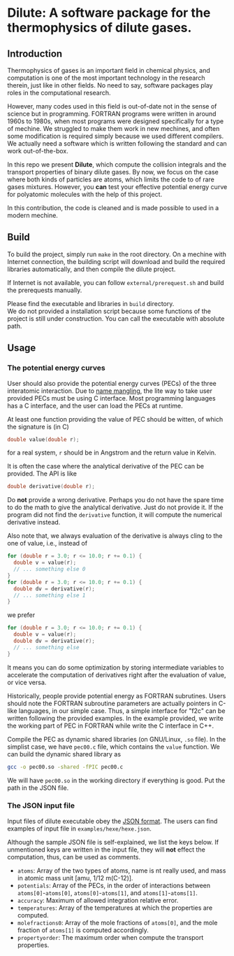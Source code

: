 # Dilute: A software package for the thermophysics of dilute gases.

## Introduction

Thermophysics of gases is an important field in chemical physics, 
and computation is one of the most important technology in the research therein,
just like in other fields.
No need to say, software packages play roles in the computational research.

However, many codes used in this field is out-of-date not in the sense of science but in programming.
FORTRAN programs were written in around 1960s to 1980s, when most programs were designed specifically for a type of mechine.
We struggled to make them work in new mechines, and often some modification is required simply because we used different compilers.
We actually need a software which is written following the standard and can work out-of-the-box.

In this repo we present **Dilute**, 
which compute the collision integrals and the transport properties of binary dilute gases.
By now, we focus on the case where both kinds of particles are atoms, 
which limits the code to of rare gases mixtures.
However, you **can** test your effective potential energy curve for polyatomic molecules with the help of this project.

In this contribution, the code is cleaned and is made possible to used in a modern mechine.

## Build

To build the project, simply run `make` in the root directory.
On a mechine with Internet connection, 
the building script will download and build the required libraries automatically, 
and then compile the dilute project.

If Internet is not available, you can follow `external/prerequest.sh` and build the prerequests manually.

Please find the executable and libraries in `build` directory.  
We do not provided a installation script because some functions of the project is still under construction.
You can call the executable with absolute path.

## Usage

### The potential energy curves

User should also provide the potential energy curves (PECs) of the three interatomic interaction.
Due to [name mangling](https://en.wikipedia.org/wiki/Name_mangling), 
the lite way to take user provided PECs must be using C interface.
Most programming languages has a C interface, 
and the user can load the PECs at runtime.

At least one function providing the value of PEC should be witten, of which the signature is (in C)
```c
double value(double r);
```
for a real system, `r` should be in Angstrom and the return value in Kelvin.

It is often the case where the analytical derivative of the PEC can be provided.
The API is like
```c
double derivative(double r);
```
Do **not** provide a wrong derivative.
Perhaps you do not have the spare time to do the math to give the analytical derivative. 
Just do not provide it.
If the program did not find the `derivative` function, it will compute the numerical derivative instead.

Also note that, 
we always evaluation of the derivative is always cling to the one of value, 
i.e., instead of
```cpp
for (double r = 3.0; r <= 10.0; r += 0.1) {
  double v = value(r);
  // ... something else 0
}
for (double r = 3.0; r <= 10.0; r += 0.1) {
  double dv = derivative(r);
  // ... something else 1
}
```
we prefer
```cpp
for (double r = 3.0; r <= 10.0; r += 0.1) {
  double v = value(r);
  double dv = derivative(r);
  // ... something else
}
```
It means you can do some optimization by storing intermediate variables
to accelerate the computation of derivatives right after the evaluation of value, 
or vice versa.

Historically, people provide potential energy as FORTRAN subrutines.
Users should note the FORTRAN subroutine parameters are actually pointers in C-like languages,
in our simple case.
Thus, a simple interface for "f2c" can be written following the provided examples.
In the example provided, 
we write the working part of PEC in FORTRAN while write the C interface in C++.

Compile the PEC as dynamic shared libraries (on GNU/Linux, `.so` file).
In the simplist case, we have `pec00.c` file, which contains the `value` function.
We can build the dynamic shared library as
```sh
gcc -o pec00.so -shared -fPIC pec00.c
```
We will have `pec00.so` in the working directory if everything is good.
Put the path in the JSON file.

### The JSON input file

Input files of dilute executable obey the [JSON format](https://en.wikipedia.org/wiki/JSON).
The users can find examples of input file in `examples/hexe/hexe.json`.

Although the sample JSON file is self-explained, we list the keys below.
If unmentioned keys are written in the input file, 
they will **not** effect the computation, thus, can be used as comments.
- `atoms`: Array of the two types of atoms, name is nt really used, and mass in atomic mass unit [amu, 1/12 m(C-12)].
- `potentials`: Array of the PECs, in the order of interactions between `atoms[0]`-`atoms[0]`, `atoms[0]`-`atoms[1]`, and `atoms[1]`-`atoms[1]`. 
- `accuracy`: Maximum of allowed integration relative error.
- `temperatures`: Array of the temperatures at which the properties are computed.
- `molefractions0`: Array of the mole fractions of `atoms[0]`, and the mole fraction of `atoms[1]` is computed accordingly.
- `propertyorder`: The maximum order when compute the transport properties.
